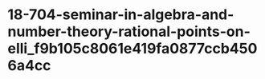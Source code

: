 # 18-704-seminar-in-algebra-and-number-theory-rational-points-on-elli_f9b105c8061e419fa0877ccb4506a4cc